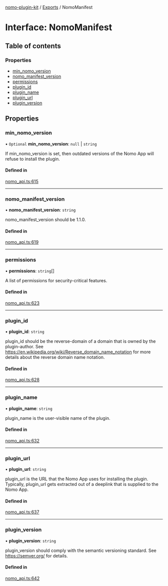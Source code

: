 [nomo-plugin-kit](../README.md) / [Exports](../modules.md) / NomoManifest

# Interface: NomoManifest

## Table of contents

### Properties

- [min\_nomo\_version](NomoManifest.md#min_nomo_version)
- [nomo\_manifest\_version](NomoManifest.md#nomo_manifest_version)
- [permissions](NomoManifest.md#permissions)
- [plugin\_id](NomoManifest.md#plugin_id)
- [plugin\_name](NomoManifest.md#plugin_name)
- [plugin\_url](NomoManifest.md#plugin_url)
- [plugin\_version](NomoManifest.md#plugin_version)

## Properties

### min\_nomo\_version

• `Optional` **min\_nomo\_version**: ``null`` \| `string`

If min_nomo_version is set, then outdated versions of the Nomo App will refuse to install the plugin.

#### Defined in

[nomo_api.ts:615](https://github.com/nomo-app/nomo-plugin-kit/blob/1fb7f0c/nomo-plugin-kit/src/nomo_api.ts#L615)

___

### nomo\_manifest\_version

• **nomo\_manifest\_version**: `string`

nomo_manifest_version should be 1.1.0.

#### Defined in

[nomo_api.ts:619](https://github.com/nomo-app/nomo-plugin-kit/blob/1fb7f0c/nomo-plugin-kit/src/nomo_api.ts#L619)

___

### permissions

• **permissions**: `string`[]

A list of permissions for security-critical features.

#### Defined in

[nomo_api.ts:623](https://github.com/nomo-app/nomo-plugin-kit/blob/1fb7f0c/nomo-plugin-kit/src/nomo_api.ts#L623)

___

### plugin\_id

• **plugin\_id**: `string`

plugin_id should be the reverse-domain of a domain that is owned by the plugin-author.
See https://en.wikipedia.org/wiki/Reverse_domain_name_notation for more details about the reverse domain name notation.

#### Defined in

[nomo_api.ts:628](https://github.com/nomo-app/nomo-plugin-kit/blob/1fb7f0c/nomo-plugin-kit/src/nomo_api.ts#L628)

___

### plugin\_name

• **plugin\_name**: `string`

plugin_name is the user-visible name of the plugin.

#### Defined in

[nomo_api.ts:632](https://github.com/nomo-app/nomo-plugin-kit/blob/1fb7f0c/nomo-plugin-kit/src/nomo_api.ts#L632)

___

### plugin\_url

• **plugin\_url**: `string`

plugin_url is the URL that the Nomo App uses for installing the plugin.
Typically, plugin_url gets extracted out of a deeplink that is supplied to the Nomo App.

#### Defined in

[nomo_api.ts:637](https://github.com/nomo-app/nomo-plugin-kit/blob/1fb7f0c/nomo-plugin-kit/src/nomo_api.ts#L637)

___

### plugin\_version

• **plugin\_version**: `string`

plugin_version should comply with the semantic versioning standard.
See https://semver.org/ for details.

#### Defined in

[nomo_api.ts:642](https://github.com/nomo-app/nomo-plugin-kit/blob/1fb7f0c/nomo-plugin-kit/src/nomo_api.ts#L642)
